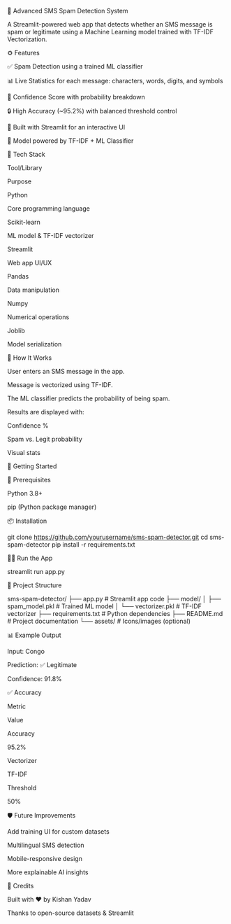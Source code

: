 📱 Advanced SMS Spam Detection System

A Streamlit-powered web app that detects whether an SMS message is spam or legitimate using a Machine Learning model trained with TF-IDF Vectorization.

⚙️ Features

✅ Spam Detection using a trained ML classifier

📊 Live Statistics for each message: characters, words, digits, and symbols

🎯 Confidence Score with probability breakdown

🔒 High Accuracy (~95.2%) with balanced threshold control

🚀 Built with Streamlit for an interactive UI

🤖 Model powered by TF-IDF + ML Classifier

🧠 Tech Stack

Tool/Library

Purpose

Python

Core programming language

Scikit-learn

ML model & TF-IDF vectorizer

Streamlit

Web app UI/UX

Pandas

Data manipulation

Numpy

Numerical operations

Joblib

Model serialization

🧪 How It Works

User enters an SMS message in the app.

Message is vectorized using TF-IDF.

The ML classifier predicts the probability of being spam.

Results are displayed with:

Confidence %

Spam vs. Legit probability

Visual stats

🚀 Getting Started

🔧 Prerequisites

Python 3.8+

pip (Python package manager)

📦 Installation

git clone https://github.com/yourusername/sms-spam-detector.git
cd sms-spam-detector
pip install -r requirements.txt

🏃‍♂️ Run the App

streamlit run app.py

📁 Project Structure

sms-spam-detector/
├── app.py                 # Streamlit app code
├── model/
│   ├── spam_model.pkl     # Trained ML model
│   └── vectorizer.pkl     # TF-IDF vectorizer
├── requirements.txt       # Python dependencies
├── README.md              # Project documentation
└── assets/                # Icons/images (optional)

📊 Example Output

Input: Congo

Prediction: ✅ Legitimate

Confidence: 91.8%

✅ Accuracy

Metric

Value

Accuracy

95.2%

Vectorizer

TF-IDF

Threshold

50%

🛡️ Future Improvements

Add training UI for custom datasets

Multilingual SMS detection

Mobile-responsive design

More explainable AI insights

🙌 Credits

Built with ❤️ by Kishan Yadav

Thanks to open-source datasets & Streamlit
